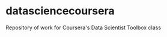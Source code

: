 datasciencecoursera
===================

Repository of work for Coursera's Data Scientist Toolbox class
